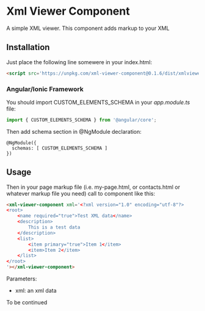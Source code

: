# Xml Viewer Component
A simple XML viewer. This component adds markup to your XML

## Installation

Just place the following line somewere in your index.html:
```html
<script src='https://unpkg.com/xml-viewer-component@0.1.6/dist/xmlviewercomponent.js'></script>
```

### Angular/Ionic Framework

You should import CUSTOM_ELEMENTS_SCHEMA in your _app.module.ts_ file:
```javascript
import { CUSTOM_ELEMENTS_SCHEMA } from '@angular/core';
```

Then add schema section in @NgModule declaration:
```
@NgModule({
  schemas: [ CUSTOM_ELEMENTS_SCHEMA ]
})
```

## Usage

Then in your page markup file (i.e. my-page.html, or contacts.html or whatever markup file you need) call to component like this:
```html
<xml-viewer-component xml='<?xml version="1.0" encoding="utf-8"?>
<root>
    <name required="true">Test XML data</name>
    <description>
        This is a test data
    </description>
    <list>
        <item primary="true">Item 1</item>
        <item>Item 2</item>
    </list>
</root>
'></xml-viewer-component>
```
Parameters:
* xml: an xml data

To be continued